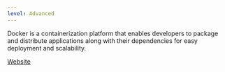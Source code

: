 ```yaml
---
level: Advanced
---
```


Docker is a containerization platform that enables developers to package and distribute applications along with their dependencies for easy deployment and scalability.

[Website](https://www.docker.com/)
